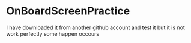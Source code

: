 # OnBoardScreenPractice
I have downloaded it from another github account and test it but it is not work perfectly some happen occours 
